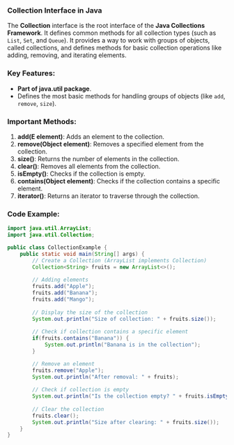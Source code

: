 ### **Collection Interface in Java**

The **Collection** interface is the root interface of the **Java Collections Framework**. It defines common methods for all collection types (such as `List`, `Set`, and `Queue`). It provides a way to work with groups of objects, called collections, and defines methods for basic collection operations like adding, removing, and iterating elements.

### **Key Features**:
- **Part of java.util package**.
- Defines the most basic methods for handling groups of objects (like `add`, `remove`, `size`).

### **Important Methods**:
1. **add(E element)**: Adds an element to the collection.
2. **remove(Object element)**: Removes a specified element from the collection.
3. **size()**: Returns the number of elements in the collection.
4. **clear()**: Removes all elements from the collection.
5. **isEmpty()**: Checks if the collection is empty.
6. **contains(Object element)**: Checks if the collection contains a specific element.
7. **iterator()**: Returns an iterator to traverse through the collection.

### **Code Example**:

```java
import java.util.ArrayList;
import java.util.Collection;

public class CollectionExample {
    public static void main(String[] args) {
        // Create a Collection (ArrayList implements Collection)
        Collection<String> fruits = new ArrayList<>();
        
        // Adding elements
        fruits.add("Apple");
        fruits.add("Banana");
        fruits.add("Mango");
        
        // Display the size of the collection
        System.out.println("Size of collection: " + fruits.size());
        
        // Check if collection contains a specific element
        if(fruits.contains("Banana")) {
            System.out.println("Banana is in the collection");
        }

        // Remove an element
        fruits.remove("Apple");
        System.out.println("After removal: " + fruits);
        
        // Check if collection is empty
        System.out.println("Is the collection empty? " + fruits.isEmpty());
        
        // Clear the collection
        fruits.clear();
        System.out.println("Size after clearing: " + fruits.size());
    }
}
```
